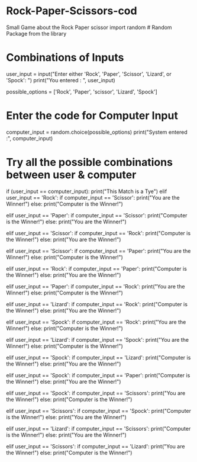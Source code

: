 # Rock-Paper-Scissors-cod
Small Game about the Rock Paper scissor
import random   # Random Package from the library

# Combinations of Inputs
user_input = input("Enter either 'Rock', 'Paper', 'Scissor', 'Lizard', or 'Spock': ")
print("You entered : ", user_input)

possible_options = ['Rock', 'Paper', 'scissor', 'Lizard', 'Spock']
# Enter the code for Computer Input
computer_input = random.choice(possible_options)
print("System entered :", computer_input)

# Try all the possible combinations between user & computer
if (user_input == computer_input):
    print("This Match is a Tye")
elif user_input == 'Rock':
    if computer_input == 'Scissor':
        print("You are the Winner!")
    else:
        print("Computer is the Winner!")


elif user_input == 'Paper':
    if computer_input == 'Scissor':
        print("Computer is the Winner!")
    else:
        print("You are the Winner!")

elif user_input == 'Scissor':
    if computer_input == 'Rock':
        print("Computer is the Winner!")
    else:
        print("You are the Winner!")

elif user_input == 'Scissor':
    if computer_input == 'Paper':
        print("You are the Winner!")
    else:
        print("Computer is the Winner!")

elif user_input == 'Rock':
    if computer_input == 'Paper':
        print("Computer is the Winner!")
    else:
        print("You are the Winner!")

elif user_input == 'Paper':
    if computer_input == 'Rock':
        print("You are the Winner!")
    else:
        print("Computer is the Winner!")

elif user_input == 'Lizard':
    if computer_input == 'Rock':
        print("Computer is the Winner!")
    else:
        print("You are the Winner!")

elif user_input == 'Spock':
    if computer_input == 'Rock':
        print("You are the Winner!")
    else:
        print("Computer is the Winner!")

elif user_input == 'Lizard':
    if computer_input == 'Spock':
        print("You are the Winner!")
    else:
        print("Computer is the Winner!")

elif user_input == 'Spock':
    if computer_input == 'Lizard':
        print("Computer is the Winner!")
    else:
        print("You are the Winner!")

elif user_input == 'Spock':
    if computer_input == 'Paper':
        print("Computer is the Winner!")
    else:
        print("You are the Winner!")

elif user_input == 'Spock':
    if computer_input == 'Scissors':
        print("You are the Winner!")
    else:
        print("Computer is the Winner!")

elif user_input == 'Scissors':
    if computer_input == 'Spock':
        print("Computer is the Winner!")
    else:
        print("You are the Winner!")

elif user_input == 'Lizard':
    if computer_input == 'Scissors':
        print("Computer is the Winner!")
    else:
        print("You are the Winner!")

elif user_input == 'Scissors':
    if computer_input == 'Lizard':
        print("You are the Winner!")
    else:
        print("Computer is the Winner!")
